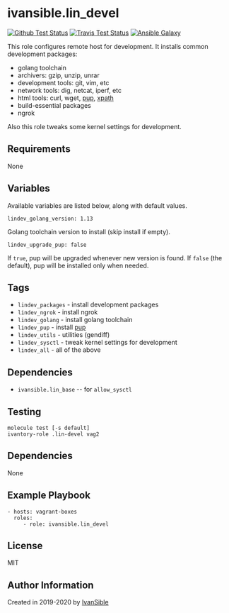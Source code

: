 # ivansible.lin_devel

[![Github Test Status](https://github.com/ivansible/lin-devel/workflows/Molecule%20test/badge.svg?branch=master)](https://github.com/ivansible/lin-devel/actions)
[![Travis Test Status](https://travis-ci.org/ivansible/lin-devel.svg?branch=master)](https://travis-ci.org/ivansible/lin-devel)
[![Ansible Galaxy](https://img.shields.io/badge/galaxy-ivansible.lin__devel-68a.svg?style=flat)](https://galaxy.ansible.com/ivansible/lin_devel/)

This role configures remote host for development.
It installs common development packages:

  - golang toolchain
  - archivers: gzip, unzip, unrar
  - development tools: git, vim, etc
  - network tools: dig, netcat, iperf, etc
  - html tools: curl, wget, [pup](https://github.com/ericchiang/pup), [xpath](https://manpages.ubuntu.com/manpages/xenial/en/man1/xpath.1p.html)
  - build-essential packages
  - ngrok

Also this role tweaks some kernel settings for development.


## Requirements

None


## Variables

Available variables are listed below, along with default values.

    lindev_golang_version: 1.13

Golang toolchain version to install (skip install if empty).

    lindev_upgrade_pup: false
If `true`, pup will be upgraded whenever new version is found.
If `false` (the default), pup will be installed only when needed.


## Tags

- `lindev_packages` - install development packages
- `lindev_ngrok` - install ngrok
- `lindev_golang` - install golang toolchain
- `lindev_pup` - install [pup](https://github.com/ericchiang/pup)
- `lindev_utils` - utilities (gendiff)
- `lindev_sysctl` - tweak kernel settings for development
- `lindev_all` - all of the above


## Dependencies

- `ivansible.lin_base` -- for `allow_sysctl`


## Testing

    molecule test [-s default]
    ivantory-role .lin-devel vag2


## Dependencies

None


## Example Playbook

    - hosts: vagrant-boxes
      roles:
         - role: ivansible.lin_devel


## License

MIT


## Author Information

Created in 2019-2020 by [IvanSible](https://github.com/ivansible)
